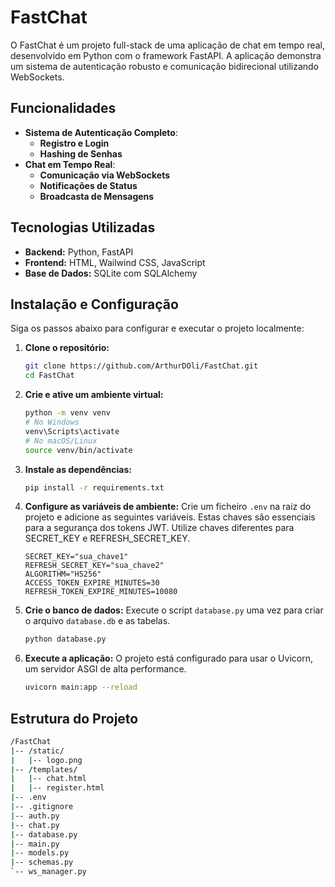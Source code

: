 # FastChat

O FastChat é um projeto full-stack de uma aplicação de chat em tempo real, desenvolvido em Python com o framework FastAPI. A aplicação demonstra um sistema de autenticação robusto e comunicação bidirecional utilizando WebSockets.

## Funcionalidades

- **Sistema de Autenticação Completo**:
  - **Registro e Login**
  - **Hashing de Senhas**
- **Chat em Tempo Real**:
  - **Comunicação via WebSockets**
  - **Notificações de Status**
  - **Broadcasta de Mensagens**

## Tecnologias Utilizadas

- **Backend:** Python, FastAPI
- **Frontend:** HTML, Wailwind CSS, JavaScript
- **Base de Dados:** SQLite com SQLAlchemy

## Instalação e Configuração

Siga os passos abaixo para configurar e executar o projeto localmente:

1.  **Clone o repositório:**

    ```bash
    git clone https://github.com/ArthurDOli/FastChat.git
    cd FastChat
    ```

2.  **Crie e ative um ambiente virtual:**

    ```bash
    python -m venv venv
    # No Windows
    venv\Scripts\activate
    # No macOS/Linux
    source venv/bin/activate
    ```

3.  **Instale as dependências:**

    ```bash
    pip install -r requirements.txt
    ```

4.  **Configure as variáveis de ambiente:**
    Crie um ficheiro `.env` na raiz do projeto e adicione as seguintes variáveis. Estas chaves são essenciais para a segurança dos tokens JWT. Utilize chaves diferentes para SECRET_KEY e REFRESH_SECRET_KEY.

    ```
    SECRET_KEY="sua_chave1"
    REFRESH_SECRET_KEY="sua_chave2"
    ALGORITHM="HS256"
    ACCESS_TOKEN_EXPIRE_MINUTES=30
    REFRESH_TOKEN_EXPIRE_MINUTES=10080
    ```

5.  **Crie o banco de dados:**
    Execute o script `database.py` uma vez para criar o arquivo `database.db` e as tabelas.

    ```bash
    python database.py
    ```

6.  **Execute a aplicação:**
    O projeto está configurado para usar o Uvicorn, um servidor ASGI de alta performance.
    ```bash
    uvicorn main:app --reload
    ```

## Estrutura do Projeto

```bash
/FastChat
|-- /static/
|   |-- logo.png
|-- /templates/
|   |-- chat.html
|   |-- register.html
|-- .env
|-- .gitignore
|-- auth.py
|-- chat.py
|-- database.py
|-- main.py
|-- models.py
|-- schemas.py
`-- ws_manager.py
```
